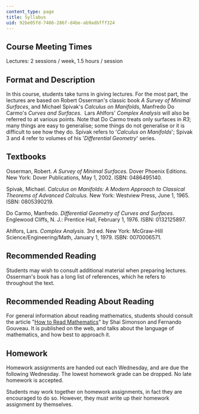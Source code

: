 ```yaml
---
content_type: page
title: Syllabus
uid: 92be05fd-7406-286f-d4be-ab9adbfff324
---
```


Course Meeting Times
--------------------

Lectures: 2 sessions / week, 1.5 hours / session

Format and Description
----------------------

In this course, students take turns in giving lectures. For the most part, the lectures are based on Robert Osserman's classic book _A Survey of Minimal Surfaces_, and Michael Spivak's _Calculus on Manifolds_, Manfredo Do Carmo's _Curves and Surfaces_.  Lars Ahlfors' _Complex Analysis_ will also be referred to at various points. Note that Do Carmo treats only surfaces in _R3_; many things are easy to generalise; some things do not generalise or it is difficult to see how they do. Spivak refers to '_Calculus on Manifolds_'; Spivak 3 and 4 refer to volumes of his '_Differential Geometry_' series.

Textbooks
---------

Osserman, Robert. _A Survey of Minimal Surfaces._ Dover Phoenix Editions. New York: Dover Publications, May 1, 2002. ISBN: 0486495140.

Spivak, Michael. _Calculus on Manifolds: A Modern Approach to Classical Theorems of Advanced Calculus._ New York: Westview Press, June 1, 1965. ISBN: 0805390219.

Do Carmo, Manfredo. _Differential Geometry of Curves and Surfaces._ Englewood Cliffs, N. J.: Prentice Hall, February 1, 1976. ISBN: 0132125897.

Ahlfors, Lars. _Complex Analysis._ 3rd ed. New York: McGraw-Hill Science/Engineering/Math, January 1, 1979. ISBN: 0070006571.

Recommended Reading
-------------------

Students may wish to consult additional material when preparing lectures. Osserman's book has a long list of references, which he refers to throughout the text.

Recommended Reading About Reading
---------------------------------

For general information about reading mathematics, students should consult the article "[How to Read Mathematics](http://www.stonehill.edu/compsci/History_Math/math-read.htm)" by Shai Simonson and Fernando Gouveau. It is published on the web, and talks about the language of mathematics, and how best to approach it.

Homework
--------

Homework assignments are handed out each Wednesday, and are due the following Wednesday. The lowest homework grade can be dropped. No late homework is accepted.

Students may work together on homework assignments, in fact they are encouraged to do so. However, they must write up their homework assignment by themselves.